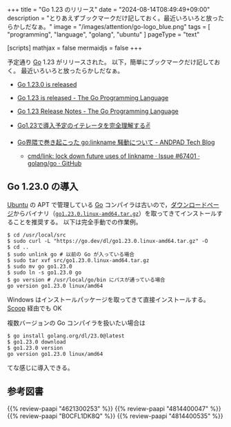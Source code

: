 +++
title = "Go 1.23 のリリース"
date =  "2024-08-14T08:49:49+09:00"
description = "とりあえずブックマークだけ記しておく。最近いろいろと放ったらかしだなぁ。"
image = "/images/attention/go-logo_blue.png"
tags  = [ "programming", "language", "golang", "ubuntu" ]
pageType = "text"

[scripts]
  mathjax = false
  mermaidjs = false
+++

予定通り [Go] 1.23 がリリースされた。
以下，簡単にブックマークだけ記しておく。
最近いろいろと放ったらかしだなぁ。

- [Go 1.23.0 is released](https://groups.google.com/g/golang-announce/c/RQjbRNOcV74)
- [Go 1.23 is released - The Go Programming Language](https://go.dev/blog/go1.23)
- [Go 1.23 Release Notes - The Go Programming Language](https://go.dev/doc/go1.23)

- [Go1.23で導入予定のイテレータを完全理解する✌️](https://zenn.dev/kkkxxx/articles/d9505540581b5d)
- [Go界隈で巻き起こった go:linkname 騒動について - ANDPAD Tech Blog](https://tech.andpad.co.jp/entry/2024/06/20/140000)
  - [cmd/link: lock down future uses of linkname · Issue #67401 · golang/go · GitHub](https://github.com/golang/go/issues/67401)

## Go 1.23.0 の導入

[Ubuntu] の APT で管理している [Go] コンパイラは古いので，[ダウンロードページ](https://go.dev/dl/ "Downloads - go.dev")からバイナリ（[`go1.23.0.linux-amd64.tar.gz`](https://go.dev/dl/go1.23.0.linux-amd64.tar.gz)）を取ってきてインストールすることを推奨する。
以下は完全手動での作業例。

```text
$ cd /usr/local/src
$ sudo curl -L "https://go.dev/dl/go1.23.0.linux-amd64.tar.gz" -O
$ cd ..
$ sudo unlink go # 以前の Go が入っている場合
$ sudo tar xvf src/go1.23.0.linux-amd64.tar.gz
$ sudo mv go go1.23.0
$ sudo ln -s go1.23.0 go
$ go version # /usr/local/go/bin にパスが通っている場合
go version go1.23.0 linux/amd64
```

Windows はインストールパッケージを取ってきて直接インストールする。
[Scoop] 経由でも OK

複数バージョンの Go コンパイラを扱いたい場合は

```text
$ go install golang.org/dl/23.0@latest
$ go1.23.0 download
$ go1.23.0 version
go version go1.23.0 linux/amd64
```

てな感じに導入できる。

[Go]: https://go.dev/
[Ubuntu]: https://www.ubuntu.com/ "The leading operating system for PCs, IoT devices, servers and the cloud | Ubuntu"
[Scoop]: https://scoop.sh/

## 参考図書

{{% review-paapi "4621300253" %}} <!-- プログラミング言語Go -->
{{% review-paapi "4814400047" %}} <!-- 初めてのGo言語 -->
{{% review-paapi "B0CFL1DK8Q" %}} <!-- Go言語 100Tips -->
{{% review-paapi "4814400535" %}} <!-- 効率的なGo : Efficient Go -->
